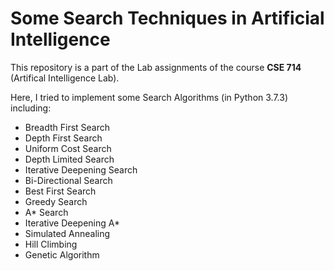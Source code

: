 
# Some Search Techniques in Artificial Intelligence

This repository is a part of the Lab assignments of the course **CSE 714** (Artifical Intelligence Lab).

Here, I tried to implement some Search Algorithms (in Python 3.7.3) including:

- Breadth First Search
- Depth First Search
- Uniform Cost Search
- Depth Limited Search
- Iterative Deepening Search
- Bi-Directional Search
- Best First Search
- Greedy Search
- A* Search
- Iterative Deepening A*
- Simulated Annealing
- Hill Climbing
- Genetic Algorithm
